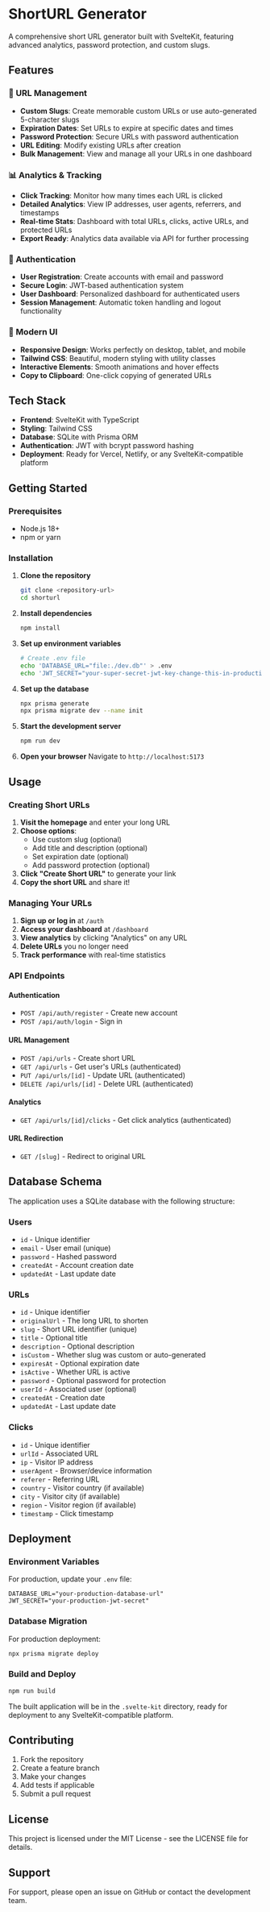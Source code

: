 # ShortURL Generator

A comprehensive short URL generator built with SvelteKit, featuring advanced analytics, password protection, and custom slugs.

## Features

### 🔗 URL Management
- **Custom Slugs**: Create memorable custom URLs or use auto-generated 5-character slugs
- **Expiration Dates**: Set URLs to expire at specific dates and times
- **Password Protection**: Secure URLs with password authentication
- **URL Editing**: Modify existing URLs after creation
- **Bulk Management**: View and manage all your URLs in one dashboard

### 📊 Analytics & Tracking
- **Click Tracking**: Monitor how many times each URL is clicked
- **Detailed Analytics**: View IP addresses, user agents, referrers, and timestamps
- **Real-time Stats**: Dashboard with total URLs, clicks, active URLs, and protected URLs
- **Export Ready**: Analytics data available via API for further processing

### 🔐 Authentication
- **User Registration**: Create accounts with email and password
- **Secure Login**: JWT-based authentication system
- **User Dashboard**: Personalized dashboard for authenticated users
- **Session Management**: Automatic token handling and logout functionality

### 🎨 Modern UI
- **Responsive Design**: Works perfectly on desktop, tablet, and mobile
- **Tailwind CSS**: Beautiful, modern styling with utility classes
- **Interactive Elements**: Smooth animations and hover effects
- **Copy to Clipboard**: One-click copying of generated URLs

## Tech Stack

- **Frontend**: SvelteKit with TypeScript
- **Styling**: Tailwind CSS
- **Database**: SQLite with Prisma ORM
- **Authentication**: JWT with bcrypt password hashing
- **Deployment**: Ready for Vercel, Netlify, or any SvelteKit-compatible platform

## Getting Started

### Prerequisites

- Node.js 18+ 
- npm or yarn

### Installation

1. **Clone the repository**
   ```bash
   git clone <repository-url>
   cd shorturl
   ```

2. **Install dependencies**
   ```bash
   npm install
   ```

3. **Set up environment variables**
   ```bash
   # Create .env file
   echo 'DATABASE_URL="file:./dev.db"' > .env
   echo 'JWT_SECRET="your-super-secret-jwt-key-change-this-in-production"' >> .env
   ```

4. **Set up the database**
   ```bash
   npx prisma generate
   npx prisma migrate dev --name init
   ```

5. **Start the development server**
   ```bash
   npm run dev
   ```

6. **Open your browser**
   Navigate to `http://localhost:5173`

## Usage

### Creating Short URLs

1. **Visit the homepage** and enter your long URL
2. **Choose options**:
   - Use custom slug (optional)
   - Add title and description (optional)
   - Set expiration date (optional)
   - Add password protection (optional)
3. **Click "Create Short URL"** to generate your link
4. **Copy the short URL** and share it!

### Managing Your URLs

1. **Sign up or log in** at `/auth`
2. **Access your dashboard** at `/dashboard`
3. **View analytics** by clicking "Analytics" on any URL
4. **Delete URLs** you no longer need
5. **Track performance** with real-time statistics

### API Endpoints

#### Authentication
- `POST /api/auth/register` - Create new account
- `POST /api/auth/login` - Sign in

#### URL Management
- `POST /api/urls` - Create short URL
- `GET /api/urls` - Get user's URLs (authenticated)
- `PUT /api/urls/[id]` - Update URL (authenticated)
- `DELETE /api/urls/[id]` - Delete URL (authenticated)

#### Analytics
- `GET /api/urls/[id]/clicks` - Get click analytics (authenticated)

#### URL Redirection
- `GET /[slug]` - Redirect to original URL

## Database Schema

The application uses a SQLite database with the following structure:

### Users
- `id` - Unique identifier
- `email` - User email (unique)
- `password` - Hashed password
- `createdAt` - Account creation date
- `updatedAt` - Last update date

### URLs
- `id` - Unique identifier
- `originalUrl` - The long URL to shorten
- `slug` - Short URL identifier (unique)
- `title` - Optional title
- `description` - Optional description
- `isCustom` - Whether slug was custom or auto-generated
- `expiresAt` - Optional expiration date
- `isActive` - Whether URL is active
- `password` - Optional password for protection
- `userId` - Associated user (optional)
- `createdAt` - Creation date
- `updatedAt` - Last update date

### Clicks
- `id` - Unique identifier
- `urlId` - Associated URL
- `ip` - Visitor IP address
- `userAgent` - Browser/device information
- `referer` - Referring URL
- `country` - Visitor country (if available)
- `city` - Visitor city (if available)
- `region` - Visitor region (if available)
- `timestamp` - Click timestamp

## Deployment

### Environment Variables

For production, update your `.env` file:

```env
DATABASE_URL="your-production-database-url"
JWT_SECRET="your-production-jwt-secret"
```

### Database Migration

For production deployment:

```bash
npx prisma migrate deploy
```

### Build and Deploy

```bash
npm run build
```

The built application will be in the `.svelte-kit` directory, ready for deployment to any SvelteKit-compatible platform.

## Contributing

1. Fork the repository
2. Create a feature branch
3. Make your changes
4. Add tests if applicable
5. Submit a pull request

## License

This project is licensed under the MIT License - see the LICENSE file for details.

## Support

For support, please open an issue on GitHub or contact the development team.
